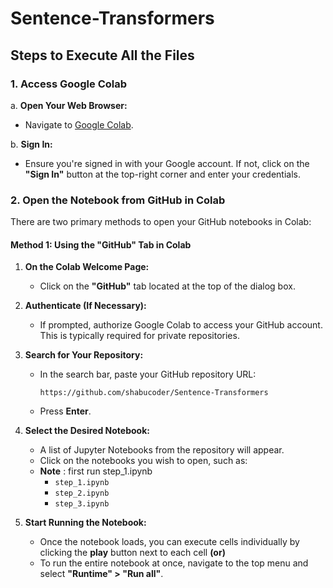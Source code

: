 # Sentence-Transformers

## Steps to Execute All the Files

### 1. Access Google Colab

a. **Open Your Web Browser:**
   - Navigate to [Google Colab](https://colab.research.google.com/).

b. **Sign In:**
   - Ensure you're signed in with your Google account. If not, click on the **"Sign In"** button at the top-right corner and enter your credentials.

### 2. Open the Notebook from GitHub in Colab

There are two primary methods to open your GitHub notebooks in Colab:

#### **Method 1: Using the "GitHub" Tab in Colab**

1. **On the Colab Welcome Page:**
   - Click on the **"GitHub"** tab located at the top of the dialog box.

2. **Authenticate (If Necessary):**
   - If prompted, authorize Google Colab to access your GitHub account. This is typically required for private repositories.

3. **Search for Your Repository:**
   - In the search bar, paste your GitHub repository URL:
     ```
     https://github.com/shabucoder/Sentence-Transformers
     ```
   - Press **Enter**.

4. **Select the Desired Notebook:**
   - A list of Jupyter Notebooks from the repository will appear.
   - Click on the notebooks you wish to open, such as:
   - **Note** : first run step_1.ipynb
     - `step_1.ipynb` 
     - `step_2.ipynb`
     - `step_3.ipynb`

5. **Start Running the Notebook:**
   - Once the notebook loads, you can execute cells individually by clicking the **play** button next to each cell **(or)**
   - To run the entire notebook at once, navigate to the top menu and select **"Runtime" > "Run all"**.


